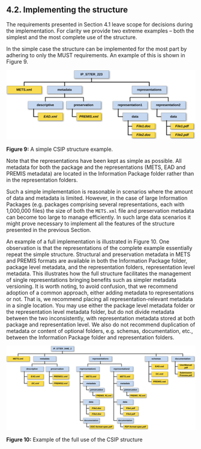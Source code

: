 ## 4.2.	Implementing the structure
The requirements presented in Section 4.1 leave scope for decisions during the implementation. For clarity we provide two extreme examples – both the simplest and the most complete use of the structure.

In the simple case the structure can be implemented for the most part by adhering to only the MUST requirements. An example of this is shown in Figure 9.

<a name="fig9"></a>
![CSIP Example](figs/fig_9_csip_simple.svg "A simple CSIP structure example.")

**Figure 9:** A simple CSIP structure example.

Note that the representations have been kept as simple as possible. All metadata for both the package and the representations (METS, EAD and
PREMIS metadata) are located in the Information Package folder rather than in the representation folders.

Such a simple implementation is reasonable in scenarios where the amount of data and metadata is limited. However, in the case of large Information Packages (e.g. packages comprising several representations, each with 1,000,000 files) the size of both the `METS.xml` file and preservation metadata can become too large to manage efficiently. In such large data scenarios it might prove necessary to implement all the features of the structure presented in the previous Section.

An example of a full implementation is illustrated in Figure 10. One observation is that the representations of the complete example essentially repeat the simple structure. Structural and preservation metadata in METS and PREMIS formats are available in both the Information Package folder, package level metadata, and the representation folders, representation level metadata. This illustrates how the full structure facilitates the management of single representations bringing benefits such as simpler metadata versioning. It is worth noting, to avoid confusion, that we recommend adoption of a common approach, either adding metadata to representations or not. That is, we recommend placing all representation-relevant metadata in a single location. You may use either the package level metadata folder or the representation level metadata folder, but do not divide metadata between the two inconsistently, with representation metadata stored at both package and representation level. We also do not recommend duplication of metadata or content of optional folders, e.g. schemas, documentation, etc., between the Information Package folder and representation folders.

<a name="fig10"></a>
![CSIP Example](figs/fig_10_csip_full.svg "Example of the full use of the CSIP structure.")

**Figure 10:** Example of the full use of the CSIP structure
 
